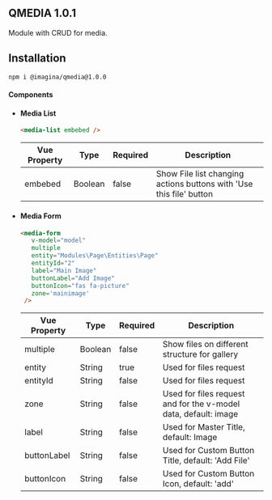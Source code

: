## QMEDIA 1.0.1
Module with CRUD for media.

## Installation

`` npm i @imagina/qmedia@1.0.0 ``

#### Components

- #### Media List 

    ```html
    <media-list embebed />
    ```
    
    | Vue Property  | Type | Required | Description |
    | ------------- | ------------- | ------------- | ------------- |
    | embebed  |Boolean  | false | Show File list changing actions buttons with 'Use this file' button

- #### Media Form

    ```html
    <media-form
       v-model="model"
       multiple 
       entity="Modules\Page\Entities\Page"
       entityId="2"
       label="Main Image"
       buttonLabel="Add Image"
       buttonIcon="fas fa-picture"
       zone='mainimage'
     />
    ```
    
    | Vue Property  | Type | Required | Description |
    | ------------- | ------------- | ------------- | ------------- |
    | multiple  |Boolean  | false | Show files on different structure for gallery
    | entity  |String  | true | Used for files request
    | entityId  |String  | false | Used for files request
    | zone |String  | false | Used for files request and for the v-model data, default: image
    | label |String  | false | Used for Master Title, default: Image
    | buttonLabel |String  | false | Used for Custom Button Title, default: 'Add File'
    | buttonIcon |String  | false | Used for Custom Button Icon, default: 'add'
